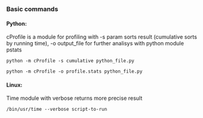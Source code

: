 ### Basic commands

#### Python:

cProfile is a module for profiling with -s param sorts result (cumulative sorts by running time), -o output_file for further analisys with python module pstats

```python -m cProfile -s cumulative python_file.py```

```python -m cProfile -o profile.stats python_file.py```

#### Linux:

Time module with verbose returns more precise result

```/bin/usr/time --verbose script-to-run```

